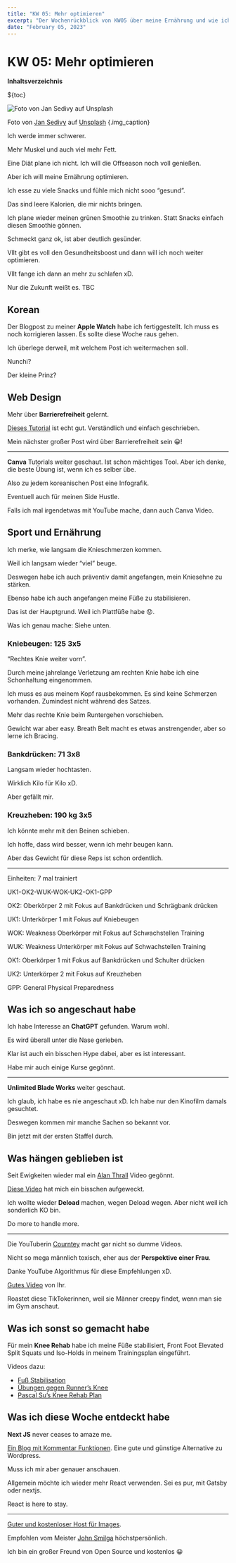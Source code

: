 ```yaml
---
title: "KW 05: Mehr optimieren"
excerpt: "Der Wochenrückblick von KW05 über meine Ernährung und wie ich sie verbessern will"
date: "February 05, 2023"
---
```


# KW 05: Mehr optimieren

**Inhaltsverzeichnis**

${toc}



![Foto von [Jan Sedivy](https://unsplash.com/@jansedivy?utm_source=unsplash&utm_medium=referral&utm_content=creditCopyText) auf [Unsplash](https://unsplash.com/de/fotos/3HE3B4r-A08?utm_source=unsplash&utm_medium=referral&utm_content=creditCopyText)](/images/posts/kw05_2023/gruener-smoothie-making-min.jpg)

Foto von [Jan Sedivy](https://unsplash.com/@jansedivy?utm_source=unsplash&utm_medium=referral&utm_content=creditCopyText) auf [Unsplash](https://unsplash.com/de/fotos/3HE3B4r-A08?utm_source=unsplash&utm_medium=referral&utm_content=creditCopyText) {.img_caption}

Ich werde immer schwerer.

Mehr Muskel und auch viel mehr Fett.

Eine Diät plane ich nicht. Ich will die Offseason noch voll genießen.

Aber ich will meine Ernährung optimieren.

Ich esse zu viele Snacks und fühle mich nicht sooo “gesund”. 

Das sind leere Kalorien, die mir nichts bringen.

Ich plane wieder meinen grünen Smoothie zu trinken. Statt Snacks einfach diesen Smoothie gönnen.

Schmeckt ganz ok, ist aber deutlich gesünder.

Vllt gibt es voll den Gesundheitsboost und dann will ich noch weiter optimieren.

Vllt fange ich dann an mehr zu schlafen xD.

Nur die Zukunft weißt es. TBC

## Korean

Der Blogpost zu meiner **Apple Watch** habe ich fertiggestellt. Ich muss es noch korrigieren lassen. Es sollte diese Woche raus gehen.

Ich überlege derweil, mit welchem Post ich weitermachen soll.

Nunchi?

Der kleine Prinz?

## Web Design

Mehr über **Barrierefreiheit** gelernt.

[Dieses Tutorial](https://web.dev/learn/accessibility/) ist echt gut. Verständlich und einfach geschrieben.

Mein nächster großer Post wird über Barrierefreiheit sein 😀!

---

**Canva** Tutorials weiter geschaut. Ist schon mächtiges Tool. Aber ich denke, die beste Übung ist, wenn ich es selber übe.

Also zu jedem koreanischen Post eine Infografik.

Eventuell auch für meinen Side Hustle.

Falls ich mal irgendetwas mit YouTube mache, dann auch Canva Video.

## Sport und Ernährung

Ich merke, wie langsam die Knieschmerzen kommen.

Weil ich langsam wieder “viel” beuge.

Deswegen habe ich auch präventiv damit angefangen, mein Kniesehne zu stärken. 

Ebenso habe ich auch angefangen meine Füße zu stabilisieren.

Das ist der Hauptgrund. Weil ich Plattfüße habe 😟.

Was ich genau mache: Siehe unten.

### Kniebeugen: 125 3x5

“Rechtes Knie weiter vorn”.

Durch meine jahrelange Verletzung am rechten Knie habe ich eine Schonhaltung eingenommen.

Ich muss es aus meinem Kopf rausbekommen. Es sind keine Schmerzen vorhanden. Zumindest nicht während des Satzes.

Mehr das rechte Knie beim Runtergehen vorschieben.

Gewicht war aber easy. Breath Belt macht es etwas anstrengender, aber so lerne ich Bracing.

### Bankdrücken: 71 3x8

Langsam wieder hochtasten. 

Wirklich Kilo für Kilo xD.

Aber gefällt mir.

### Kreuzheben: 190 kg 3x5

Ich könnte mehr mit den Beinen schieben.

Ich hoffe, dass wird besser, wenn ich mehr beugen kann.

Aber das Gewicht für diese Reps ist schon ordentlich.

---

Einheiten: 7 mal trainiert

UK1-OK2-WUK-WOK-UK2-OK1-GPP

OK2: Oberkörper 2 mit Fokus auf Bankdrücken und Schrägbank drücken

UK1: Unterkörper 1 mit Fokus auf Kniebeugen

WOK: Weakness Oberkörper mit Fokus auf Schwachstellen Training

WUK: Weakness Unterkörper mit Fokus auf Schwachstellen Training

OK1: Oberkörper 1 mit Fokus auf Bankdrücken und Schulter drücken

UK2: Unterkörper 2 mit Fokus auf Kreuzheben

GPP: General Physical Preparedness

## Was ich so angeschaut habe

Ich habe Interesse an **ChatGPT** gefunden.
Warum wohl.

Es wird überall unter die Nase gerieben.

Klar ist auch ein bisschen Hype dabei, aber es ist interessant.

Habe mir auch einige Kurse gegönnt.

---

**Unlimited Blade Works** weiter geschaut.

Ich glaub, ich habe es nie angeschaut xD. Ich habe nur den Kinofilm damals gesuchtet.

Deswegen kommen mir manche Sachen so bekannt vor.

Bin jetzt mit der ersten Staffel durch. 

## Was hängen geblieben ist

Seit Ewigkeiten wieder mal ein [Alan Thrall](https://www.youtube.com/@AlanThrall) Video gegönnt.

[Diese Video](https://www.youtube.com/watch?v=AfBizaDfvU8) hat mich ein bisschen aufgeweckt.

Ich wollte wieder **Deload** machen, wegen Deload wegen. Aber nicht weil ich sonderlich KO bin.

Do more to handle more. 

---

Die YouTuberin [Courntey](https://www.youtube.com/@CourtneyRyan) macht gar nicht so dumme Videos.

Nicht so mega männlich toxisch, eher aus der **Perspektive einer Frau**.

Danke YouTube Algorithmus für diese Empfehlungen xD.

[Gutes Video](https://www.youtube.com/watch?v=6zWuOIQHGA0) von Ihr.

Roastet diese TikTokerinnen, weil sie Männer creepy findet, wenn man sie im Gym anschaut.

## Was ich sonst so gemacht habe

Für mein **Knee Rehab** habe ich meine Füße stabilisiert, Front Foot Elevated Split Squats und Iso-Holds in meinem Trainingsplan eingeführt.

Videos dazu:

- [Fuß Stabilisation](https://www.youtube.com/watch?v=6WF4KHZBriA)
- [Übungen gegen Runner’s Knee](https://www.youtube.com/watch?v=K3HxB6rAeDo)
- [Pascal Su’s Knee Rehab Plan](https://www.youtube.com/watch?v=5fSrENooTko)

## Was ich diese Woche entdeckt habe

**Next JS** never ceases to amaze me.

[Ein Blog mit Kommentar Funktionen](https://vercel.com/templates/next.js/blog-with-comments). Eine gute und günstige Alternative zu Wordpress.

Muss ich mir aber genauer anschauen.

Allgemein möchte ich wieder mehr React verwenden. Sei es pur, mit Gatsby oder nextjs.

React is here to stay.

---

[Guter und kostenloser Host für Images](https://imgbox.com/).

Empfohlen vom Meister [John Smilga](https://johnsmilga.com/) höchstpersönlich.

Ich bin ein großer Freund von Open Source und kostenlos 😀